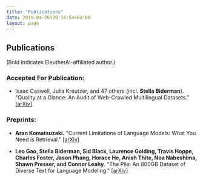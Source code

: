 ```yaml
---
title: "Publications"
date: 2019-04-26T20:18:54+03:00
layout: page
---
```


## Publications

(Bold indicates EleutherAI-affiliated author.)

### Accepted For Publication:

- Isaac Caswell, Julia Kreutzer, and 47 others (incl. **Stella Biderman**). "Quality at a Glance: An Audit of Web-Crawled Multilingual Datasets." [[arXiv]](https://arxiv.org/abs/2103.12028)

### Preprints:

- **Aran Komatsuzaki.** "Current Limitations of Language Models: What You Need is Retrieval." [[arXiv]](https://arxiv.org/abs/2009.06857) 

- **Leo Gao, Stella Biderman, Sid Black, Laurence Golding, Travis Hoppe, Charles Foster, Jason Phang, Horace He, Anish Thite, Noa Nabeshima, Shawn Presser, and Connor Leahy**. "The Pile: An 800GB Dataset of Diverse Text for Language Modeling." [[arXiv]](https://arxiv.org/abs/2101.00027)
